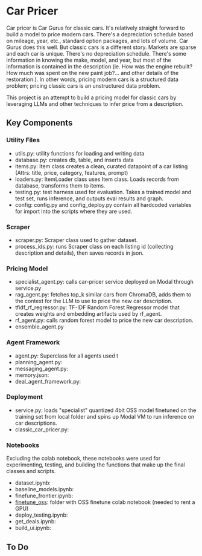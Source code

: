 # Car Pricer
Car pricer is Car Gurus for classic cars. It's relatively straight forward to build a model to price modern cars. There's a depreciation schedule based on mileage, year, etc., standard option packages, and lots of volume.
Car Gurus does this well. But classic cars is a different story. Markets are sparse and each car is unique. There's no depreciation schedule. There's some information in knowing the make, model, and year, but 
most of the information is contained in the description (ie. How was the engine rebuilt? How much was spent on the new paint job?... and other details of the restoration.). 
In other words, pricing modern cars is a structured data problem; pricing classic cars is an unstructured data problem.

This project is an attempt to build a pricing model for classic cars by leveraging LLMs and other techniques to infer price from a description.

## Key Components

### Utility Files
- utils.py: utility functions for loading and writing data
- database.py: creates db, table, and inserts data
- items.py: Item class creates a clean, curated datapoint of a car listing (Attrs: title, price, category, features, prompt)
- loaders.py: ItemLoader class uses Item class. Loads records from database, transforms them to items.
- testing.py: test harness used for evaluation. Takes a trained model and test set, runs inference, and outputs eval results and graph.
- config: config.py and config_deploy.py contain all hardcoded variables for import into the scripts where they are used.
### Scraper
- scraper.py: Scraper class used to gather dataset.
- process_ids.py: runs Scraper class on each listing id (collecting description and details), then saves records in json.
### Pricing Model
- specialist_agent.py: calls car-pricer service deployed on Modal through service.py
- rag_agent.py: fetches top_k similar cars from ChromaDB, adds them to the context for the LLM to use to price the new car description.
- tfidf_rf_regressor.py: TF-IDF Random Forest Regressor model that creates weights and embedding artifacts used by rf_agent.
- rf_agent.py: calls random forest model to price the new car description.
- ensemble_agent.py
### Agent Framework
- agent.py: Superclass for all agents used t
- planning_agent.py:
- messaging_agent.py:
- memory.json:
- deal_agent_framework.py:
### Deployment
- service.py: loads "specialist" quantized 4bit OSS model finetuned on the training set from local folder and spins up Modal VM to run inference on car descriptions.
- classic_car_pricer.py:
### Notebooks
Excluding the colab notebook, these notebooks were used for experimenting, testing, and building the functions that make up the final classes and scripts.
- dataset.ipynb:
- baseline_models.ipynb:
- finefune_frontier.ipynb:
- [finetune_oss](https://drive.google.com/drive/folders/1lvzq8rCwP8t8WpKIUMSWVoDY2Tt__E3r?usp=sharing): folder with OSS finetune colab notebook (needed to rent a GPU)
- deploy_testing.ipynb:
- get_deals.ipynb:
- build_ui.ipynb:

## To Do
